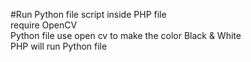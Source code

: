 #Run Python file script inside PHP file  
require OpenCV  
Python file use open cv to make the color Black & White  
PHP will run Python file  
